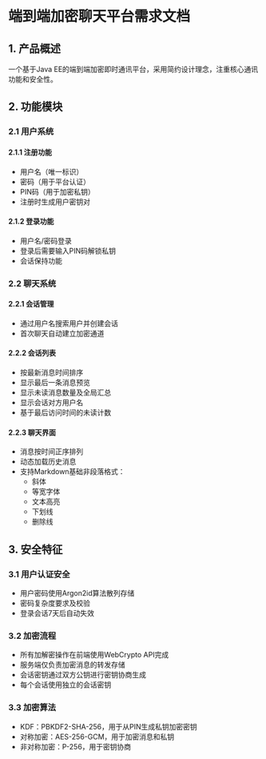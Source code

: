 # 端到端加密聊天平台需求文档

## 1. 产品概述
一个基于Java EE的端到端加密即时通讯平台，采用简约设计理念，注重核心通讯功能和安全性。

## 2. 功能模块

### 2.1 用户系统
#### 2.1.1 注册功能
- 用户名（唯一标识）
- 密码（用于平台认证）
- PIN码（用于加密私钥）
- 注册时生成用户密钥对

#### 2.1.2 登录功能
- 用户名/密码登录
- 登录后需要输入PIN码解锁私钥
- 会话保持功能

### 2.2 聊天系统
#### 2.2.1 会话管理
- 通过用户名搜索用户并创建会话
- 首次聊天自动建立加密通道

#### 2.2.2 会话列表
- 按最新消息时间排序
- 显示最后一条消息预览
- 显示未读消息数量及全局汇总
- 显示会话对方用户名
- 基于最后访问时间的未读计数

#### 2.2.3 聊天界面
- 消息按时间正序排列
- 动态加载历史消息
- 支持Markdown基础非段落格式：
  * 斜体
  * 等宽字体
  * 文本高亮
  * 下划线
  * 删除线

## 3. 安全特征

### 3.1 用户认证安全
- 用户密码使用Argon2id算法散列存储
- 密码复杂度要求及校验
- 登录会话7天后自动失效

### 3.2 加密流程
- 所有加解密操作在前端使用WebCrypto API完成
- 服务端仅负责加密消息的转发存储
- 会话密钥通过双方公钥进行密钥协商生成
- 每个会话使用独立的会话密钥

### 3.3 加密算法
- KDF：PBKDF2-SHA-256，用于从PIN生成私钥加密密钥
- 对称加密：AES-256-GCM，用于加密消息和私钥
- 非对称加密：P-256，用于密钥协商
